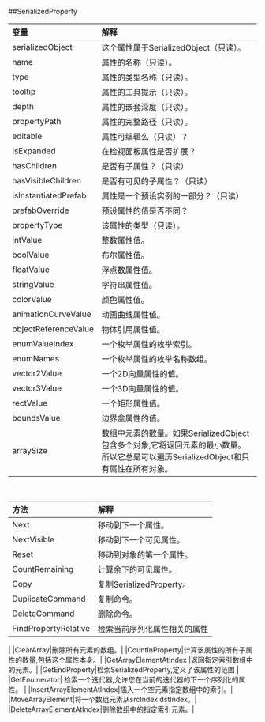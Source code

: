 ##SerializedProperty



|变量|解释|
|:--|:--|
|serializedObject|这个属性属于SerializedObject（只读）。|
|name|属性的名称（只读）。|
|type|属性的类型名称（只读）。|
|tooltip|属性的工具提示（只读）。|
|depth|属性的嵌套深度（只读）。|
|propertyPath|属性的完整路径（只读）。|
|editable|属性可编辑么（只读）？|
|isExpanded|在检视面板属性是否扩展？|
|hasChildren|是否有子属性？（只读）|
|hasVisibleChildren|是否有可见的子属性？（只读）|
|isInstantiatedPrefab|属性是一个预设实例的一部分？（只读）|
|prefabOverride|预设属性的值是否不同？|
|propertyType|该属性的类型（只读）。|
|intValue|整数属性值。|
|boolValue|布尔属性值。|
|floatValue|浮点数属性值。|
|stringValue|字符串属性值。|
|colorValue|颜色属性值。|
|animationCurveValue|动画曲线属性值。|
|objectReferenceValue|物体引用属性值。|
|enumValueIndex|一个枚举属性的枚举索引。|
|enumNames|一个枚举属性的枚举名称数组。|
|vector2Value|一个2D向量属性的值。|
|vector3Value|一个3D向量属性的值。|
|rectValue|一个矩形属性值。|
|boundsValue|边界盒属性的值。|
|arraySize|数组中元素的数量。如果SerializedObject包含多个对象,它将返回元素的最小数量。所以它总是可以遍历SerializedObject和只有属性在所有对象。|

&emsp;

|方法|解释|
|:--|:--|
|Next|移动到下一个属性。|
|NextVisible|移动到下一个可见属性。|
|Reset|移动到对象的第一个属性。|
|CountRemaining|计算余下的可见属性。|
|Copy|复制SerializedProperty。|
|DuplicateCommand|复制命令。|
|DeleteCommand|	删除命令。|
|FindPropertyRelative|检索当前序列化属性相关的属性|
|ClearArray|删除所有元素的数组。|
|CountInProperty|计算该属性的所有子属性的数量,包括这个属性本身。|
|GetArrayElementAtIndex	|返回指定索引数组中的元素。|
|GetEndProperty|检索SerializedProperty,定义了该属性的范围|
|GetEnumerator|	检索一个迭代器,允许您在当前的迭代器的下一个序列化的属性。|
|InsertArrayElementAtIndex|插入一个空元素指定数组中的索引。|
|MoveArrayElement|将一个数组元素从srcIndex dstIndex。|
|DeleteArrayElementAtIndex|删除数组中的指定索引元素。|

